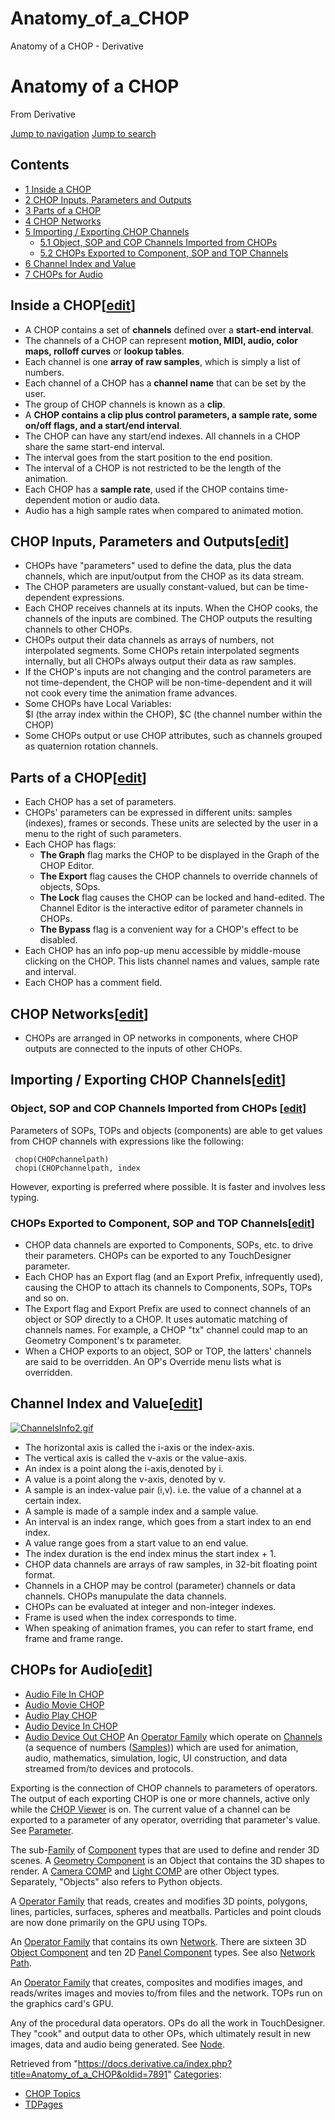 

# Anatomy_of_a_CHOP

Anatomy of a CHOP - Derivative




# Anatomy of a CHOP
From Derivative

[Jump to navigation](#mw-head)
[Jump to search](#searchInput)
## Contents
* [1 Inside a CHOP](#Inside_a_CHOP)
* [2 CHOP Inputs, Parameters and Outputs](#CHOP_Inputs,_Parameters_and_Outputs)
* [3 Parts of a CHOP](#Parts_of_a_CHOP)
* [4 CHOP Networks](#CHOP_Networks)
* [5 Importing / Exporting CHOP Channels](#Importing_/_Exporting_CHOP_Channels)
  + [5.1 Object, SOP and COP Channels Imported from CHOPs](#Object,_SOP_and_COP_Channels_Imported_from_CHOPs)
  + [5.2 CHOPs Exported to Component, SOP and TOP Channels](#CHOPs_Exported_to_Component,_SOP_and_TOP_Channels)
* [6 Channel Index and Value](#Channel_Index_and_Value)
* [7 CHOPs for Audio](#CHOPs_for_Audio)
## Inside a CHOP[[edit](https://docs.derivative.ca/index.php?title=Anatomy_of_a_CHOP&action=edit&section=1 "Edit section: Inside a CHOP")]
* A CHOP contains a set of **channels** defined over a **start-end interval**.
* The channels of a CHOP can represent **motion, MIDI, audio, color maps, rolloff curves** or **lookup tables**.
* Each channel is one **array of raw samples**, which is simply a list of numbers.
* Each channel of a CHOP has a **channel name** that can be set by the user.
* The group of CHOP channels is known as a **clip**.
* A **CHOP contains a clip plus control parameters, a sample rate, some on/off flags, and a start/end interval**.
* The CHOP can have any start/end indexes. All channels in a CHOP share the same start-end interval.
* The interval goes from the start position to the end position.
* The interval of a CHOP is not restricted to be the length of the animation.
* Each CHOP has a **sample rate**, used if the CHOP contains time-dependent motion or audio data.
* Audio has a high sample rates when compared to animated motion.
## CHOP Inputs, Parameters and Outputs[[edit](https://docs.derivative.ca/index.php?title=Anatomy_of_a_CHOP&action=edit&section=2 "Edit section: CHOP Inputs, Parameters and Outputs")]
* CHOPs have "parameters" used to define the data, plus the data channels, which are input/output from the CHOP as its data stream.
* The CHOP parameters are usually constant-valued, but can be time-dependent expressions.
* Each CHOP receives channels at its inputs. When the CHOP cooks, the channels of the inputs are combined. The CHOP outputs the resulting channels to other CHOPs.
* CHOPs output their data channels as arrays of numbers, not interpolated segments. Some CHOPs retain interpolated segments internally, but all CHOPs always output their data as raw samples.
* If the CHOP's inputs are not changing and the control parameters are not time-dependent, the CHOP will be non-time-dependent and it will not cook every time the animation frame advances.
* Some CHOPs have Local Variables:  
   $I (the array index within the CHOP), $C (the channel number within the CHOP)
* Some CHOPs output or use CHOP attributes, such as channels grouped as quaternion rotation channels.
## Parts of a CHOP[[edit](https://docs.derivative.ca/index.php?title=Anatomy_of_a_CHOP&action=edit&section=3 "Edit section: Parts of a CHOP")]
* Each CHOP has a set of parameters.
* CHOPs' parameters can be expressed in different units: samples (indexes), frames or seconds. These units are selected by the user in a menu to the right of such parameters.
* Each CHOP has flags: 
  + **The Graph** flag marks the CHOP to be displayed in the Graph of the CHOP Editor.
  + **The Export** flag causes the CHOP channels to override channels of objects, SOps.
  + **The Lock** flag causes the CHOP can be locked and hand-edited. The Channel Editor is the interactive editor of parameter channels in CHOPs.
  + **The Bypass** flag is a convenient way for a CHOP's effect to be disabled.
* Each CHOP has an info pop-up menu accessible by middle-mouse clicking on the CHOP. This lists channel names and values, sample rate and interval.
* Each CHOP has a comment field.
## CHOP Networks[[edit](https://docs.derivative.ca/index.php?title=Anatomy_of_a_CHOP&action=edit&section=4 "Edit section: CHOP Networks")]
* CHOPs are arranged in OP networks in components, where CHOP outputs are connected to the inputs of other CHOPs.
## Importing / Exporting CHOP Channels[[edit](https://docs.derivative.ca/index.php?title=Anatomy_of_a_CHOP&action=edit&section=5 "Edit section: Importing / Exporting CHOP Channels")]
### Object, SOP and COP Channels Imported from CHOPs [[edit](https://docs.derivative.ca/index.php?title=Anatomy_of_a_CHOP&action=edit&section=6 "Edit section: Object, SOP and COP Channels Imported from CHOPs")]
Parameters of SOPs, TOPs and objects (components) are able to get values from CHOP channels with expressions like the following:
```
 chop(CHOPchannelpath)
 chopi(CHOPchannelpath, index
```
However, exporting is preferred where possible. It is faster and involves less typing.
### CHOPs Exported to Component, SOP and TOP Channels[[edit](https://docs.derivative.ca/index.php?title=Anatomy_of_a_CHOP&action=edit&section=7 "Edit section: CHOPs Exported to Component, SOP and TOP Channels")]
* CHOP data channels are exported to Components, SOPs, etc. to drive their parameters. CHOPs can be exported to any TouchDesigner parameter.
* Each CHOP has an Export flag (and an Export Prefix, infrequently used), causing the CHOP to attach its channels to Components, SOPs, TOPs and so on.
* The Export flag and Export Prefix are used to connect channels of an object or SOP directly to a CHOP. It uses automatic matching of channels names. For example, a CHOP "tx" channel could map to an Geometry Component's tx parameter.
* When a CHOP exports to an object, SOP or TOP, the latters' channels are said to be overridden. An OP's Override menu lists what is overridden.
## Channel Index and Value[[edit](https://docs.derivative.ca/index.php?title=Anatomy_of_a_CHOP&action=edit&section=8 "Edit section: Channel Index and Value")]
[![ChannelsInfo2.gif](images/2/2b/ChannelsInfo2.gif)](File_ChannelsInfo2.html)
* The horizontal axis is called the i-axis or the index-axis.
* The vertical axis is called the v-axis or the value-axis.
* An index is a point along the i-axis,denoted by i.
* A value is a point along the v-axis, denoted by v.
* A sample is an index-value pair (i,v). i.e. the value of a channel at a certain index.
* A sample is made of a sample index and a sample value.
* An interval is an index range, which goes from a start index to an end index.
* A value range goes from a start value to an end value.
* The index duration is the end index minus the start index + 1.
* CHOP data channels are arrays of raw samples, in 32-bit floating point format.
* Channels in a CHOP may be control (parameter) channels or data channels. CHOPs manupulate the data channels.
* CHOPs can be evaluated at integer and non-integer indexes.
* Frame is used when the index corresponds to time.
* When speaking of animation frames, you can refer to start frame, end frame and frame range.
  

## CHOPs for Audio[[edit](https://docs.derivative.ca/index.php?title=Anatomy_of_a_CHOP&action=edit&section=9 "Edit section: CHOPs for Audio")]
* [Audio File In CHOP](Audio_File_In_CHOP.html "Audio File In CHOP")
* [Audio Movie CHOP](Audio_Movie_CHOP.html "Audio Movie CHOP")
* [Audio Play CHOP](Audio_Play_CHOP.html "Audio Play CHOP")
* [Audio Device In CHOP](Audio_Device_In_CHOP.html "Audio Device In CHOP")
* [Audio Device Out CHOP](Audio_Device_Out_CHOP.html "Audio Device Out CHOP")
An [Operator Family](Operator_Family.html "Operator Family") which operate on [Channels](Channel.html "Channel") (a sequence of numbers ([Samples](Sample.html "Sample"))) which are used for animation, audio, mathematics, simulation, logic, UI construction, and data streamed from/to devices and protocols.

Exporting is the connection of CHOP channels to parameters of operators. The output of each exporting CHOP is one or more channels, active only while the [CHOP Viewer](CHOP_Viewer.html "CHOP Viewer") is on. The current value of a channel can be exported to a parameter of any operator, overriding that parameter's value. See [Parameter](Parameter.html "Parameter").

The sub-[Family](Operator_Family.html "Operator Family") of [Component](Component.html "Component") types that are used to define and render 3D scenes. A [Geometry Component](Geometry_COMP.html "Geometry COMP") is an Object that contains the 3D shapes to render. A [Camera COMP](Camera_COMP.html "Camera COMP") and [Light COMP](Light_COMP.html "Light COMP") are other Object types. Separately, "Objects" also refers to Python objects.

A [Operator Family](Operator_Family.html "Operator Family") that reads, creates and modifies 3D points, polygons, lines, particles, surfaces, spheres and meatballs. Particles and point clouds are now done primarily on the GPU using TOPs.

An [Operator Family](Operator_Family.html "Operator Family") that contains its own [Network](Network.html "Network"). There are sixteen 3D [Object Component](Object_Component.html "Object Component") and ten 2D [Panel Component](Panel_Component.html "Panel Component") types. See also [Network Path](Network_Path.html "Network Path").

An [Operator Family](Operator_Family.html "Operator Family") that creates, composites and modifies images, and reads/writes images and movies to/from files and the network. TOPs run on the graphics card's GPU.

Any of the procedural data operators. OPs do all the work in TouchDesigner. They "cook" and output data to other OPs, which ultimately result in new images, data and audio being generated. See [Node](Node.html "Node").

Retrieved from "<https://docs.derivative.ca/index.php?title=Anatomy_of_a_CHOP&oldid=7891>"
[Categories](Special_Categories.html "Special:Categories"):
* [CHOP Topics](Category_CHOP_Topics.html "Category:CHOP Topics")
* [TDPages](Category_TDPages.html "Category:TDPages")
